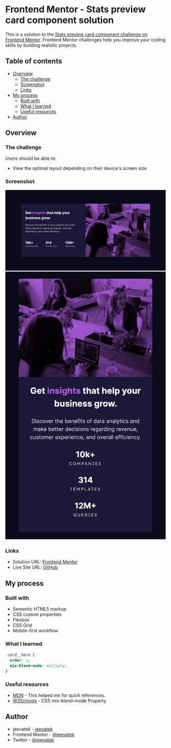 # Frontend Mentor - Stats preview card component solution

This is a solution to the [Stats preview card component challenge on Frontend Mentor](https://www.frontendmentor.io/challenges/stats-preview-card-component-8JqbgoU62). Frontend Mentor challenges help you improve your coding skills by building realistic projects.

## Table of contents

- [Overview](#overview)
  - [The challenge](#the-challenge)
  - [Screenshot](#screenshot)
  - [Links](#links)
- [My process](#my-process)
  - [Built with](#built-with)
  - [What I learned](#what-i-learned)
  - [Useful resources](#useful-resources)
- [Author](#author)

## Overview

### The challenge

Users should be able to:

- View the optimal layout depending on their device's screen size

### Screenshot

![Desktop](./design/desktop.png)
![Modile](./design/mobile.png)

### Links

- Solution URL: [Frontend Mentor](https://www.frontendmentor.io/profile/digitaltamildev)
- Live Site URL: [GitHub](https://digitaltamildev.github.io/Stats-preview-card-component)

## My process

### Built with

- Semantic HTML5 markup
- CSS custom properties
- Flexbox
- CSS Grid
- Mobile-first workflow

### What I learned

```css
.card__hero {
  order: 1;
  mix-blend-mode: multiply;
}
```

### Useful resources

- [MDN](https://developer.mozilla.org/en-US/) - This helped me for quick references.
- [W3Schools](https://www.w3schools.com/cssref/pr_mix-blend-mode.php) - CSS mix-blend-mode Property

## Author

- jeevatek - [jeevatek](https://tek.jeeva.ca)
- Frontend Mentor - [@jeevatek](https://www.frontendmentor.io/profile/jeevatek)
- Twitter - [@jeevatek](https://www.twitter.com/jeevatek)
